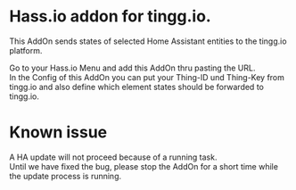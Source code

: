 # Hass.io addon for tingg.io.  
This AddOn sends states of selected Home Assistant entities to the tingg.io platform.

Go to your Hass.io Menu and add this AddOn thru pasting the URL.  
In the Config of this AddOn you can put your Thing-ID und Thing-Key from tingg.io and also define which element states should be forwarded to tingg.io. 

# Known issue
A HA update will not proceed because of a running task.  
Until we have fixed the bug, please stop the AddOn for a short time while the update process is running.
